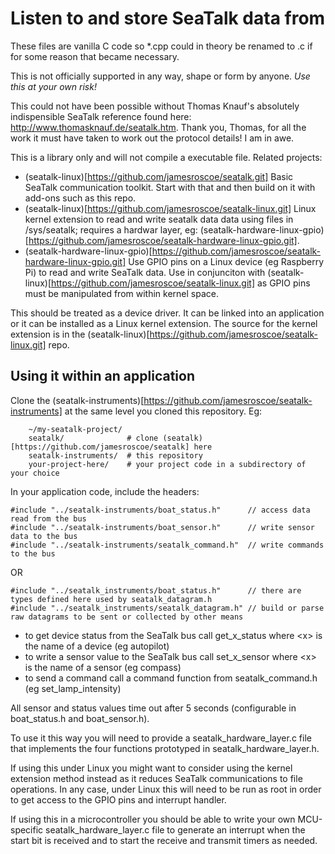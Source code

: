 # Listen to and store SeaTalk data from

These files are vanilla C code so *.cpp could in theory be renamed to .c if for some reason that became necessary.

This is not officially supported in any way, shape or form by anyone. *Use this at your own risk!*

This could not have been possible without Thomas Knauf's absolutely indispensible SeaTalk reference found here: http://www.thomasknauf.de/seatalk.htm. Thank you, Thomas, for all the work it must have taken to work out the protocol details! I am in awe.

This is a library only and will not compile a executable file. Related projects:
- (seatalk-linux)[https://github.com/jamesroscoe/seatalk.git] Basic SeaTalk communication toolkit. Start with that and then build on it with add-ons such as this repo.
- (seatalk-linux)[https://github.com/jamesroscoe/seatalk-linux.git] Linux kernel extension to read and write seatalk data data using files in /sys/seatalk; requires a hardwar layer, eg: (seatalk-hardware-linux-gpio)[https://github.com/jamesroscoe/seatalk-hardware-linux-gpio.git].
- (seatalk-hardware-linux-gpio)[https://github.com/jamesroscoe/seatalk-hardware-linux-gpio.git] Use GPIO pins on a Linux device (eg Raspberry Pi) to read and write SeaTalk data. Use in conjunciton with (seatalk-linux)[https://github.com/jamesroscoe/seatalk-linux.git] as GPIO pins must be manipulated from within kernel space.

This should be treated as a device driver. It can be linked into an application or it can be installed as a Linux kernel extension. The source for the kernel extension is in the (seatalk-linux)[https://github.com/jamesroscoe/seatalk-linux.git] repo.

## Using it within an application

Clone the (seatalk-instruments)[https://github.com/jamesroscoe/seatalk-instruments] at the same level you cloned this repository. Eg:

        ~/my-seatalk-project/
        seatalk/              # clone (seatalk)[https://github.com/jamesroscoe/seatalk] here
        seatalk-instruments/  # this repository
        your-project-here/    # your project code in a subdirectory of your choice

In your application code, include the headers:

    #include "../seatalk-instruments/boat_status.h"      // access data read from the bus
    #include "../seatalk-instruments/boat_sensor.h"      // write sensor data to the bus
    #include "../seatalk-instruments/seatalk_command.h"  // write commands to the bus

OR

    #include "../seatalk_instruments/boat_status.h"      // there are types defined here used by seatalk_datagram.h
    #include "../seatalk_instruments/seatalk_datagram.h" // build or parse raw datagrams to be sent or collected by other means

* to get device status from the SeaTalk bus call get_x_status where &lt;x&gt; is the name of a device (eg autopilot)
* to write a sensor value to the SeaTalk bus call set_x_sensor where &lt;x&gt; is the name of a sensor (eg compass)
* to send a command call a command function from seatalk_command.h (eg set_lamp_intensity)

All sensor and status values time out after 5 seconds (configurable in boat_status.h and boat_sensor.h).

To use it this way you will need to provide a seatalk_hardware_layer.c file that implements the four functions prototyped in seatalk_hardware_layer.h.

If using this under Linux you might want to consider using the kernel extension method instead as it reduces SeaTalk communications to file operations. In any case, under Linux this will need to be run as root in order to get access to the GPIO pins and interrupt handler.

If using this in a microcontroller you should be able to write your own MCU-specific seatalk_hardware_layer.c file to generate an interrupt when the start bit is received and to start the receive and transmit timers as needed.
